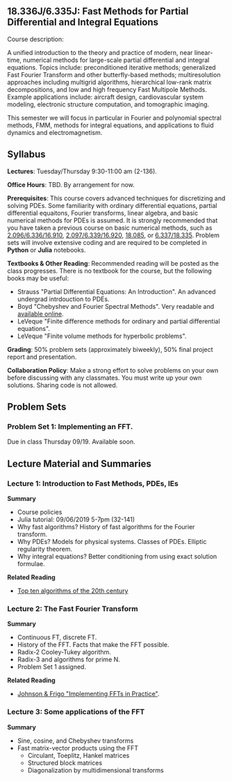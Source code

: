 ## 18.336J/6.335J: Fast Methods for Partial Differential and Integral Equations 

Course description:

A unified introduction to the theory and practice of modern, near linear-time, numerical methods for large-scale partial differential and integral equations. 
Topics include: preconditioned iterative methods; generalized Fast Fourier Transform and other butterfly-based methods; multiresolution approaches including multigrid algorithms, hierarchical low-rank matrix decompositions, and low and high frequency Fast Multipole Methods. 
Example applications include: aircraft design, cardiovascular system modeling, electronic structure computation, and tomographic imaging.

This semester we will focus in particular in Fourier and polynomial spectral methods, FMM, methods for integral equations, and applications to fluid dynamics and electromagnetism.

## Syllabus

**Lectures**: Tuesday/Thursday 9:30-11:00 am (2-136).  

**Office Hours**: TBD. By arrangement for now.

**Prerequisites**: This course covers advanced techniques for discretizing and solving PDEs. 
Some familiarity with ordinary differential equations, partial differential equaitons, Fourier transforms, linear algebra, and basic numerical methods for PDEs is assumed. 
It is strongly recommended that you have taken a previous course on basic numerical methods, such as [2.096/6.336/16.910](http://student.mit.edu/catalog/m6b.html#6.336), [2.097/6.339/16.920](http://student.mit.edu/catalog/m16b.html#16.920), [18.085](http://student.mit.edu/catalog/m18a.html#18.085), or [6.337/18.335](http://student.mit.edu/catalog/m18a.html#18.335).
Problem sets will involve extensive coding and are required to be completed in **Python** or **Julia** notebooks.

**Textbooks & Other Reading**: Recommended reading will be posted as the class progresses. There is no textbook for the course, but the following books may be useful:
* Strauss "Partial Differential Equations: An Introduction". An advanced undergrad intrdouction to PDEs.
* Boyd "Chebyshev and Fourier Spectral Methods". Very readable and [available online](http://depts.washington.edu/ph506/Boyd.pdf).
* LeVeque "Finite difference methods for ordinary and partial differential equations".
* LeVeque "Finite volume methods for hyperbolic problems".

**Grading**: 50% problem sets (approximately biweekly), 50% final project report and presentation.

**Collaboration Policy**: Make a strong effort to solve problems on your own before discussing with any classmates.  You must write up your own solutions.  Sharing code is not allowed.

## Problem Sets

### Problem Set 1: Implementing an FFT.
Due in class Thursday 09/19.  Available soon.

## Lecture Material and Summaries

### Lecture 1: Introduction to Fast Methods, PDEs, IEs

**Summary**
* Course policies
* Julia tutorial: 09/06/2019 5-7pm (32-141)
* Why fast algorithms? History of fast algorithms for the Fourier transform.
* Why PDEs? Models for physical systems. Classes of PDEs. Elliptic regularity theorem.
* Why integral equations? Better conditioning from using exact solution formulae.

**Related Reading**
* [Top ten algorithms of the 20th century](https://github.com/mitmath/18336/blob/master/readings/siam_news_top_10_algorithms.pdf)

### Lecture 2: The Fast Fourier Transform

**Summary**
* Continuous FT, discrete FT.
* History of the FFT. Facts that make the FFT possible.
* Radix-2 Cooley-Tukey algorithm.
* Radix-3 and algorithms for prime N.
* Problem Set 1 assigned.

**Related Reading**
* [Johnson & Frigo "Implementing FFTs in Practice"](https://github.com/mitmath/18336/blob/master/readings/johnson_frigo_implementing_ffts.pdf).

### Lecture 3: Some applications of the FFT

**Summary**
* Sine, cosine, and Chebyshev transforms
* Fast matrix-vector products using the FFT
  * Circulant, Toeplitz, Hankel matrices
  * Structured block matrices
  * Diagonalization by multidimensional transforms

